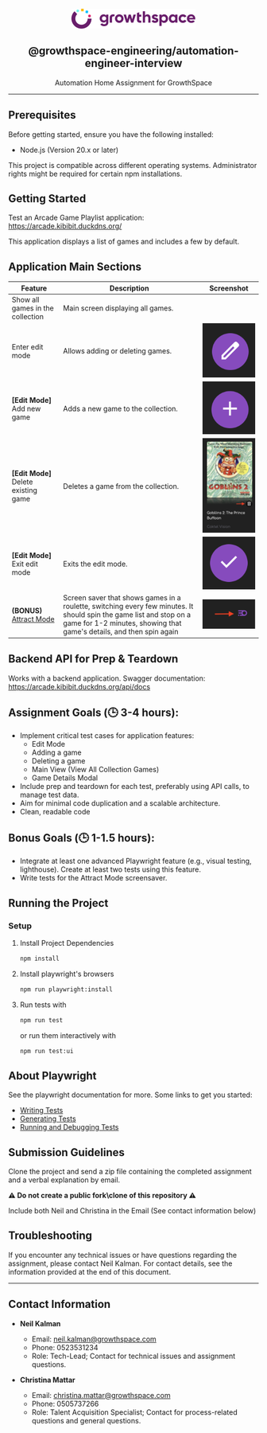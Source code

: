 <p align="center">
  <a href="https://github.com/growthspace-engineering" target="blank"><img src="GS-logo.svg" width="250" alt="GrowthSpace Logo" />
  </a>
  <h2 align="center">
    @growthspace-engineering/automation-engineer-interview
  </h2>
</p>
<p align="center">
  Automation Home Assignment for GrowthSpace
</p>
<hr>

## Prerequisites

Before getting started, ensure you have the following installed:
- Node.js (Version 20.x or later)

This project is compatible across different operating systems. Administrator rights might be required for certain npm installations.

## Getting Started

Test an Arcade Game Playlist application: https://arcade.kibibit.duckdns.org/

This application displays a list of games and includes a few by default.

## Application Main Sections

| Feature                            | Description                          | Screenshot                             |
|------------------------------------|--------------------------------------|----------------------------------------|
| Show all games in the collection   | Main screen displaying all games.    |                                        |
| Enter edit mode                    | Allows adding or deleting games.     | <img src="screenshots/edit-mode.png" width="250" alt="Edit Mode"> |
| **[Edit Mode]** Add new game       | Adds a new game to the collection.   | <img src="screenshots/add-game-btn.png" width="250" alt="Add Game Button"> |
| **[Edit Mode]** Delete existing game | Deletes a game from the collection. | <img src="screenshots/delete-game.png" width="250" alt="Delete Game"> |
| **[Edit Mode]** Exit edit mode     | Exits the edit mode.                 | <img src="screenshots/close-edit-mode.png" width="250" alt="Close Edit Mode"> |
| **(BONUS)** [Attract Mode](https://en.wiktionary.org/wiki/attract_mode)     | Screen saver that shows games in a roulette, switching every few minutes. It should spin the game list and stop on a game for 1-2 minutes, showing that game's details, and then spin again | <img src="screenshots/attract-mode-btn.png" width="250" alt="Attract Mode Button"> |

## Backend API for Prep & Teardown

Works with a backend application. Swagger documentation: https://arcade.kibibit.duckdns.org/api/docs

## Assignment Goals (🕒 3-4 hours):

- Implement critical test cases for application features:
    - Edit Mode
    - Adding a game
    - Deleting a game
    - Main View (View All Collection Games)
    - Game Details Modal
- Include prep and teardown for each test, preferably using API calls, to manage test data.
- Aim for minimal code duplication and a scalable architecture.
- Clean, readable code

## Bonus Goals (🕒 1-1.5 hours):

- Integrate at least one advanced Playwright feature (e.g., visual testing, lighthouse). Create at least two tests using this feature.
- Write tests for the Attract Mode screensaver.

## Running the Project

### Setup
1. Install Project Dependencies
    ```bash
    npm install
    ```

2. Install playwright's browsers
    ```bash
    npm run playwright:install
    ```

3. Run tests with
    ```bash
    npm run test
    ```
    or run them interactively with

    ```bash
    npm run test:ui
    ```

## About Playwright
See the playwright documentation for more.
Some links to get you started:
- [Writing Tests](https://playwright.dev/docs/writing-tests)
- [Generating Tests](https://playwright.dev/docs/codegen-intro)
- [Running and Debugging Tests](https://playwright.dev/docs/running-tests)

## Submission Guidelines

<!-- You have two options for submitting your completed assignment: -->

<!-- 1. Fork this project and submit a link to a public repository containing your solution. Please include a verbal explanation of your work in the email submitting the home assignment. -->
Clone the project and send a zip file containing the completed assignment and a verbal explanation by email.

**:warning: Do not create a public fork\clone of this repository :warning:**

Include both Neil and Christina in the Email (See contact information below)

## Troubleshooting

If you encounter any technical issues or have questions regarding the assignment, please contact Neil Kalman. For contact details, see the information provided at the end of this document.

---

## Contact Information

- **Neil Kalman**
  - Email: neil.kalman@growthspace.com
  - Phone: 0523531234
  - Role: Tech-Lead; Contact for technical issues and assignment questions.
  
- **Christina Mattar**
  - Email: christina.mattar@growthspace.com
  - Phone: 0505737266
  - Role: Talent Acquisition Specialist; Contact for process-related questions and general questions.